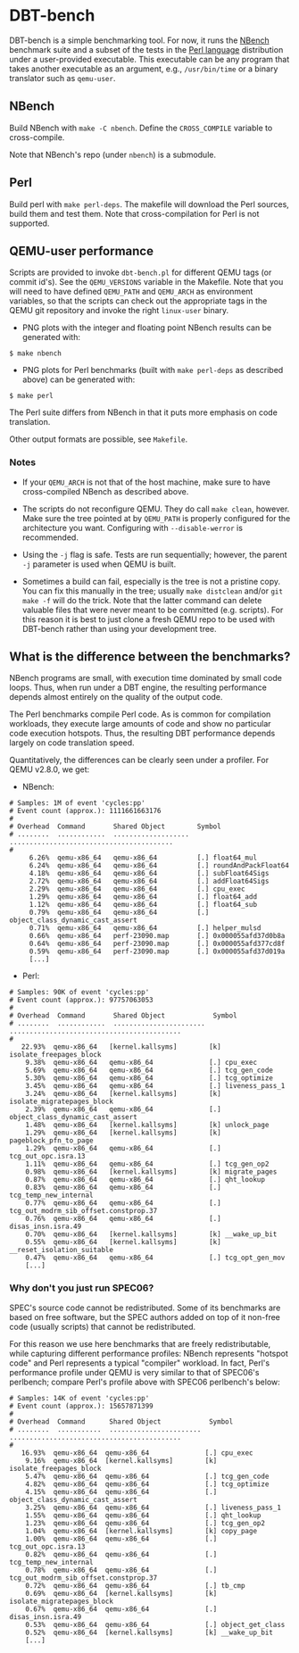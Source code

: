 # DBT-bench

DBT-bench is a simple benchmarking tool. For now, it runs the
[NBench](https://en.wikipedia.org/wiki/NBench) benchmark suite and a subset
of the tests in the [Perl language](https://www.perl.org/) distribution
under a user-provided executable. This executable can be any program that
takes another executable as an argument, e.g., `/usr/bin/time` or a binary
translator such as `qemu-user`.

## NBench

Build NBench with `make -C nbench`. Define the `CROSS_COMPILE` variable
to cross-compile.

Note that NBench's repo (under `nbench`) is a submodule.

## Perl

Build perl with `make perl-deps`. The makefile will download the Perl sources,
build them and test them. Note that cross-compilation for Perl is not
supported.

## QEMU-user performance

Scripts are provided to invoke `dbt-bench.pl` for different QEMU tags (or
commit id's). See the `QEMU_VERSIONS` variable in the Makefile. Note that
you will need to have defined `QEMU_PATH` and `QEMU_ARCH` as environment
variables, so that the scripts can check out the appropriate tags in the
QEMU git repository and invoke the right `linux-user` binary.

* PNG plots with the integer and floating point NBench results can be
generated with:
```
$ make nbench
```

* PNG plots for Perl benchmarks (built with `make perl-deps` as described
above) can be generated with:
```
$ make perl
```
The Perl suite differs from NBench in that it puts more emphasis on code
translation.

Other output formats are possible, see `Makefile`.

### Notes

* If your `QEMU_ARCH` is not that of the host machine, make sure to have
  cross-compiled NBench as described above.

* The scripts do not reconfigure QEMU. They do call `make clean`, however.
  Make sure the tree pointed at by `QEMU_PATH` is properly configured for the
  architecture you want. Configuring with `--disable-werror` is recommended.

* Using the `-j` flag is safe. Tests are run sequentially; however, the
  parent `-j` parameter is used when QEMU is built.

* Sometimes a build can fail, especially is the tree is not a pristine
  copy. You can fix this manually in the tree; usually `make distclean` and/or
  `git make -f` will do the trick. Note that the latter command can delete
  valuable files that were never meant to be committed (e.g. scripts). For
  this reason it is best to just clone a fresh QEMU repo to be used with
  DBT-bench rather than using your development tree.

## What is the difference between the benchmarks?

NBench programs are small, with execution time dominated by small code loops. Thus,
when run under a DBT engine, the resulting performance depends almost entirely
on the quality of the output code.

The Perl benchmarks compile Perl code. As is common for compilation workloads,
they execute large amounts of code and show no particular code execution
hotspots. Thus, the resulting DBT performance depends largely on code
translation speed.

Quantitatively, the differences can be clearly seen under a profiler. For QEMU
v2.8.0, we get:

* NBench:

```
# Samples: 1M of event 'cycles:pp'
# Event count (approx.): 1111661663176
#
# Overhead  Command       Shared Object        Symbol
# ........  ............  ...................  .........................................
#
     6.26%  qemu-x86_64   qemu-x86_64          [.] float64_mul
     6.24%  qemu-x86_64   qemu-x86_64          [.] roundAndPackFloat64
     4.18%  qemu-x86_64   qemu-x86_64          [.] subFloat64Sigs
     2.72%  qemu-x86_64   qemu-x86_64          [.] addFloat64Sigs
     2.29%  qemu-x86_64   qemu-x86_64          [.] cpu_exec
     1.29%  qemu-x86_64   qemu-x86_64          [.] float64_add
     1.12%  qemu-x86_64   qemu-x86_64          [.] float64_sub
     0.79%  qemu-x86_64   qemu-x86_64          [.] object_class_dynamic_cast_assert
     0.71%  qemu-x86_64   qemu-x86_64          [.] helper_mulsd
     0.66%  qemu-x86_64   perf-23090.map       [.] 0x000055afd37d0b8a
     0.64%  qemu-x86_64   perf-23090.map       [.] 0x000055afd377cd8f
     0.59%  qemu-x86_64   perf-23090.map       [.] 0x000055afd37d019a
     [...]
```

* Perl:

```
# Samples: 90K of event 'cycles:pp'
# Event count (approx.): 97757063053
#
# Overhead  Command       Shared Object            Symbol
# ........  ............  .......................  ...........................................
#
   22.93%  qemu-x86_64   [kernel.kallsyms]        [k] isolate_freepages_block
    9.38%  qemu-x86_64   qemu-x86_64              [.] cpu_exec
    5.69%  qemu-x86_64   qemu-x86_64              [.] tcg_gen_code
    5.30%  qemu-x86_64   qemu-x86_64              [.] tcg_optimize
    3.45%  qemu-x86_64   qemu-x86_64              [.] liveness_pass_1
    3.24%  qemu-x86_64   [kernel.kallsyms]        [k] isolate_migratepages_block
    2.39%  qemu-x86_64   qemu-x86_64              [.] object_class_dynamic_cast_assert
    1.48%  qemu-x86_64   [kernel.kallsyms]        [k] unlock_page
    1.29%  qemu-x86_64   [kernel.kallsyms]        [k] pageblock_pfn_to_page
    1.29%  qemu-x86_64   qemu-x86_64              [.] tcg_out_opc.isra.13
    1.11%  qemu-x86_64   qemu-x86_64              [.] tcg_gen_op2
    0.98%  qemu-x86_64   [kernel.kallsyms]        [k] migrate_pages
    0.87%  qemu-x86_64   qemu-x86_64              [.] qht_lookup
    0.83%  qemu-x86_64   qemu-x86_64              [.] tcg_temp_new_internal
    0.77%  qemu-x86_64   qemu-x86_64              [.] tcg_out_modrm_sib_offset.constprop.37
    0.76%  qemu-x86_64   qemu-x86_64              [.] disas_insn.isra.49
    0.70%  qemu-x86_64   [kernel.kallsyms]        [k] __wake_up_bit
    0.55%  qemu-x86_64   [kernel.kallsyms]        [k] __reset_isolation_suitable
    0.47%  qemu-x86_64   qemu-x86_64              [.] tcg_opt_gen_mov
    [...]
```

### Why don't you just run SPEC06?

SPEC's source code cannot be redistributed. Some of its benchmarks are based
on free software, but the SPEC authors added on top of it non-free code
(usually scripts) that cannot be redistributed.

For this reason we use here benchmarks that are freely redistributable,
while capturing different performance profiles: NBench represents "hotspot
code" and Perl represents a typical "compiler" workload. In fact, Perl's
performance profile under QEMU is very similar to that of SPEC06's perlbench;
compare Perl's profile above with SPEC06 perlbench's below:

```
# Samples: 14K of event 'cycles:pp'
# Event count (approx.): 15657871399
#
# Overhead  Command      Shared Object            Symbol
# ........  ...........  .......................  ...........................................
#
   16.93%  qemu-x86_64  qemu-x86_64              [.] cpu_exec
    9.16%  qemu-x86_64  [kernel.kallsyms]        [k] isolate_freepages_block
    5.47%  qemu-x86_64  qemu-x86_64              [.] tcg_gen_code
    4.82%  qemu-x86_64  qemu-x86_64              [.] tcg_optimize
    4.15%  qemu-x86_64  qemu-x86_64              [.] object_class_dynamic_cast_assert
    3.25%  qemu-x86_64  qemu-x86_64              [.] liveness_pass_1
    1.55%  qemu-x86_64  qemu-x86_64              [.] qht_lookup
    1.23%  qemu-x86_64  qemu-x86_64              [.] tcg_gen_op2
    1.04%  qemu-x86_64  [kernel.kallsyms]        [k] copy_page
    1.00%  qemu-x86_64  qemu-x86_64              [.] tcg_out_opc.isra.13
    0.82%  qemu-x86_64  qemu-x86_64              [.] tcg_temp_new_internal
    0.78%  qemu-x86_64  qemu-x86_64              [.] tcg_out_modrm_sib_offset.constprop.37
    0.72%  qemu-x86_64  qemu-x86_64              [.] tb_cmp
    0.69%  qemu-x86_64  [kernel.kallsyms]        [k] isolate_migratepages_block
    0.67%  qemu-x86_64  qemu-x86_64              [.] disas_insn.isra.49
    0.53%  qemu-x86_64  qemu-x86_64              [.] object_get_class
    0.52%  qemu-x86_64  [kernel.kallsyms]        [k] __wake_up_bit
    [...]
```
